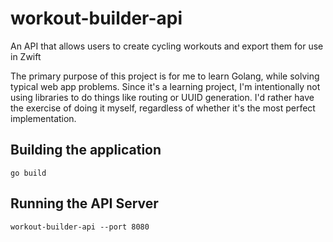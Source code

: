 # workout-builder-api

An API that allows users to create cycling workouts and export them for use in Zwift

The primary purpose of this project is for me to learn Golang, while solving typical web app problems. Since it's a learning project, I'm intentionally not using libraries to do things like routing or UUID generation. I'd rather have the exercise of doing it myself, regardless of whether it's the most perfect implementation.

## Building the application

```
go build
```

## Running the API Server

```
workout-builder-api --port 8080
```
